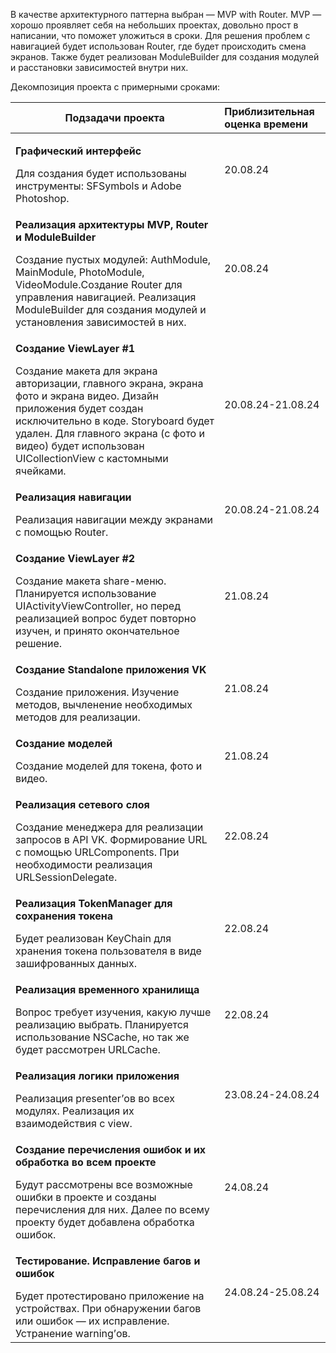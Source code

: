 В качестве архитектурного паттерна выбран — MVP with Router. MVP — хорошо проявляет себя на небольших проектах, довольно прост в написании, что поможет уложиться в сроки. Для решения проблем с навигацией будет использован Router, где будет происходить смена экранов. Также будет реализован ModuleBuilder для создания модулей и расстановки зависимостей внутри них.

Декомпозиция проекта с примерными сроками:

|**Подзадачи проекта**|**Приблизительная оценка времени**|
| - | :- |
|<p>**Графический интерфейс**</p> Для создания будет использованы инструменты: SFSymbols и Adobe Photoshop.|20\.08.24|
|<p>**Реализация архитектуры MVP, Router и ModuleBuilder**</p> Создание пустых модулей: AuthModule, MainModule, PhotoModule, VideoModule.Создание Router для управления навигацией. Реализация ModuleBuilder для создания модулей и установления зависимостей в них.|20\.08.24|
|<p>**Создание ViewLayer #1**</p> Создание макета для экрана авторизации, главного экрана, экрана фото и экрана видео. Дизайн приложения будет создан исключительно в коде. Storyboard будет удален. Для главного экрана (с фото и видео) будет использован UICollectionView с кастомными ячейками.|20\.08.24-21.08.24|
|<p>**Реализация навигации**</p> Реализация навигации между экранами с помощью Router.|20\.08.24-21.08.24|
|<p>**Создание ViewLayer #2**</p> Создание макета share-меню. Планируется использование UIActivityViewController, но перед реализацией вопрос будет повторно изучен, и принято окончательное решение.|21\.08.24|
|<p>**Создание Standalone приложения VK**</p> Создание приложения. Изучение методов, вычленение необходимых методов для реализации.|21\.08.24|
|<p>**Создание моделей**</p> Создание моделей для токена, фото и видео.|21\.08.24|
|<p>**Реализация сетевого слоя**</p> Создание менеджера для реализации запросов в API VK. Формирование URL с помощью URLComponents. При необходимости реализация URLSessionDelegate.|22\.08.24|
|<p>**Реализация TokenManager для сохранения токена**</p> Будет реализован KeyChain для хранения токена пользователя в виде зашифрованных данных.|22\.08.24|
|<p>**Реализация временного хранилища**</p> Вопрос требует изучения, какую лучше реализацию выбрать. Планируется использование NSCache, но так же будет рассмотрен URLCache.|22\.08.24|
|<p>**Реализация логики приложения**</p> Реализация presenter’ов во всех модулях. Реализация их взаимодействия с view.|23\.08.24-24.08.24 |
|<p>**Создание перечисления ошибок и их обработка во всем проекте**</p> Будут рассмотрены все возможные ошибки в проекте и созданы перечисления для них. Далее по всему проекту будет добавлена обработка ошибок.|24\.08.24|
|<p>**Тестирование. Исправление багов и ошибок**</p> Будет протестировано приложение на устройствах. При обнаружении багов или ошибок — их исправление. Устранение warning’ов.|24\.08.24-25.08.24|

